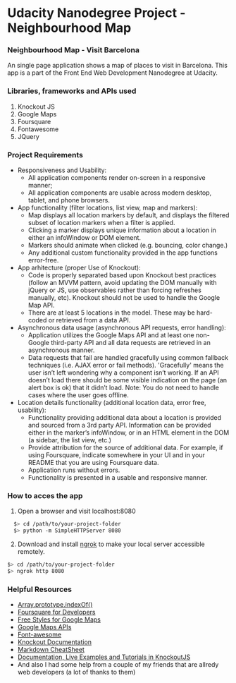 # Udacity Nanodegree Project - Neighbourhood Map

### Neighbourhood Map - Visit Barcelona
An single page application shows a map of places to visit in Barcelona. This app is a part of the Front End Web Development Nanodegree at Udacity.

### Libraries, frameworks and APIs used
1. Knockout JS
2. Google Maps
3. Foursquare
4. Fontawesome
5. JQuery

### Project Requirements

* Responsiveness and Usability:
	- All application components render on-screen in a responsive manner;
	- All application components are usable across modern desktop, tablet, and phone browsers.
* App functionality (filter locations, list view, map and markers):
	- Map displays all location markers by default, and displays the filtered subset of location markers when a filter is applied.
	- Clicking a marker displays unique information about a location in either an infoWindow or DOM element.
	- Markers should animate when clicked (e.g. bouncing, color change.)
	- Any additional custom functionality provided in the app functions error-free.
* App arhitecture (proper Use of Knockout):
	- Code is properly separated based upon Knockout best practices (follow an MVVM pattern, avoid updating the DOM manually with jQuery or JS, use observables rather than forcing refreshes manually, etc). Knockout should not be used to handle the Google Map API.
	- There are at least 5 locations in the model. These may be hard-coded or retrieved from a data API.
* Asynchronous data usage (asynchronous API requests, error handling):
	- Application utilizes the Google Maps API and at least one non-Google third-party API and all data requests are retrieved in an asynchronous manner.
	- Data requests that fail are handled gracefully using common fallback techniques (i.e. AJAX error or fail methods). 'Gracefully' means the user isn’t left wondering why a component isn’t working. If an API doesn’t load there should be some visible indication on the page (an alert box is ok) that it didn’t load. Note: You do not need to handle cases where the user goes offline.
* Location details functionality (additional location data, error free, usability):
	- Functionality providing additional data about a location is provided and sourced from a 3rd party API. Information can be provided either in the marker’s infoWindow, or in an HTML element in the DOM (a sidebar, the list view, etc.)
	- Provide attribution for the source of additional data. For example, if using Foursquare, indicate somewhere in your UI and in your README that you are using Foursquare data.
	- Application runs without errors.
	- Functionality is presented in a usable and responsive manner.

### How to acces the app
1. Open a browser and visit localhost:8080

```bash
  $> cd /path/to/your-project-folder
  $> python -m SimpleHTTPServer 8080
```
2. Download and install [ngrok](https://ngrok.com/) to make your local server accessible remotely.

``` bash
$> cd /path/to/your-project-folder
$> ngrok http 8080
```

### Helpful Resources
* [Array.prototype.indexOf()](https://developer.mozilla.org/en-US/docs/Web/JavaScript/Reference/Global_Objects/Array/indexOf)
* [Foursquare for Developers](https://developer.foursquare.com/)
* [Free Styles for Google Maps](https://snazzymaps.com/)
* [Google Maps APIs](https://developers.google.com/maps/)
* [Font-awesome ](https://maxcdn.bootstrapcdn.com/)
* [Knockout Documentation](http://knockoutjs.com/documentation/introduction.html)
* [Markdown CheatSheet](http://dillinger.io/)
* [Documentation, Live Examples and Tutorials in KnockoutJS](http://knockoutjs.com/index.html)
* And also I had some help from a couple of my friends that are allredy web developers (a lot of thanks to them)
